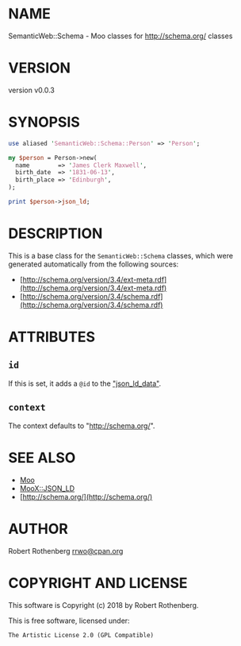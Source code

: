 # NAME

SemanticWeb::Schema - Moo classes for http://schema.org/ classes

# VERSION

version v0.0.3

# SYNOPSIS

```perl
use aliased 'SemanticWeb::Schema::Person' => 'Person';

my $person = Person->new(
  name        => 'James Clerk Maxwell',
  birth_date  => '1831-06-13',
  birth_place => 'Edinburgh',
);

print $person->json_ld;
```

# DESCRIPTION

This is a base class for the `SemanticWeb::Schema` classes, which
were generated automatically from the following sources:

- [http://schema.org/version/3.4/ext-meta.rdf](http://schema.org/version/3.4/ext-meta.rdf)
- [http://schema.org/version/3.4/schema.rdf](http://schema.org/version/3.4/schema.rdf)

# ATTRIBUTES

## `id`

If this is set, it adds a `@id` to the ["json\_ld\_data"](#json_ld_data).

## `context`

The context defaults to "http://schema.org/".

# SEE ALSO

- [Moo](https://metacpan.org/pod/Moo)
- [MooX::JSON\_LD](https://metacpan.org/pod/MooX::JSON_LD)
- [http://schema.org/](http://schema.org/)

# AUTHOR

Robert Rothenberg <rrwo@cpan.org>

# COPYRIGHT AND LICENSE

This software is Copyright (c) 2018 by Robert Rothenberg.

This is free software, licensed under:

```
The Artistic License 2.0 (GPL Compatible)
```
